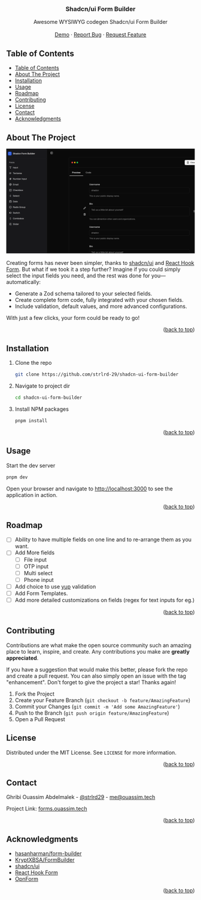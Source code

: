 <a id="readme-top"></a>

<h3 align="center">Shadcn/ui Form Builder</h3>

<p align="center">
  Awesome WYSIWYG codegen Shadcn/ui Form Builder
  <br />
  <br />
  <a href="https://forms.ouassim.tech" target="_blank">Demo</a>
  ·
  <a href="https://github.com/strlrd-29/shadcn-ui-form-builder/issues/new">Report Bug</a>
  ·
  <a href="https://github.com/strlrd-29/shadcn-ui-form-builder/issues/new">Request Feature</a>
</p>

## Table of Contents

- [Table of Contents](#table-of-contents)
- [About The Project](#about-the-project)
- [Installation](#installation)
- [Usage](#usage)
- [Roadmap](#roadmap)
- [Contributing](#contributing)
- [License](#license)
- [Contact](#contact)
- [Acknowledgments](#acknowledgments)

<!-- ABOUT THE PROJECT -->

## About The Project

[![Product Name Screen Shot][product-screenshot]](https://forms.ouassim.tech)

Creating forms has never been simpler, thanks to [shadcn/ui](https://ui.shadcn.com) and [React Hook Form](https://www.react-hook-form.com/). But what if we took it a step further? Imagine if you could simply select the input fields you need, and the rest was done for you—automatically:

- Generate a Zod schema tailored to your selected fields.
- Create complete form code, fully integrated with your chosen fields.
- Include validation, default values, and more advanced configurations.

With just a few clicks, your form could be ready to go!

<p align="right">(<a href="#readme-top">back to top</a>)</p>

<!-- GETTING STARTED -->

## Installation

1. Clone the repo

   ```sh
   git clone https://github.com/strlrd-29/shadcn-ui-form-builder
   ```

2. Navigate to project dir

   ```sh
   cd shadcn-ui-form-builder
   ```

3. Install NPM packages

   ```sh
   pnpm install
   ```

<p align="right">(<a href="#readme-top">back to top</a>)</p>

<!-- USAGE EXAMPLES -->

## Usage

Start the dev server

```sh
pnpm dev
```

Open your browser and navigate to [http://localhost:3000](http://localhost:3000) to see the application in action.

<p align="right">(<a href="#readme-top">back to top</a>)</p>

<!-- ROADMAP -->

## Roadmap

- [ ] Ability to have multiple fields on one line and to re-arrange them as you want.
- [ ] Add More fields
  - [ ] File input
  - [ ] OTP input
  - [ ] Multi select
  - [ ] Phone input
- [ ] Add choice to use [yup](https://github.com/jquense/yup?tab=readme-ov-file) validation
- [ ] Add Form Templates.
- [ ] Add more detailed customizations on fields (regex for text inputs for eg.)

<p align="right">(<a href="#readme-top">back to top</a>)</p>

<!-- CONTRIBUTING -->

## Contributing

Contributions are what make the open source community such an amazing place to learn, inspire, and create. Any contributions you make are **greatly appreciated**.

If you have a suggestion that would make this better, please fork the repo and create a pull request. You can also simply open an issue with the tag "enhancement".
Don't forget to give the project a star! Thanks again!

1. Fork the Project
2. Create your Feature Branch (`git checkout -b feature/AmazingFeature`)
3. Commit your Changes (`git commit -m 'Add some AmazingFeature'`)
4. Push to the Branch (`git push origin feature/AmazingFeature`)
5. Open a Pull Request

<!-- LICENSE -->

## License

Distributed under the MIT License. See `LICENSE` for more information.

<p align="right">(<a href="#readme-top">back to top</a>)</p>

<!-- CONTACT -->

## Contact

Ghribi Ouassim Abdelmalek - [@strlrd29](https://twitter.com/strlrd29) - <me@ouassim.tech>

Project Link: [forms.ouassim.tech](https://forms.ouassim.tech)

<p align="right">(<a href="#readme-top">back to top</a>)</p>

<!-- ACKNOWLEDGMENTS -->

## Acknowledgments

- [hasanharman/form-builder](https://github.com/hasanharman/form-builder)
- [KryptXBSA/FormBuilder](https://github.com/KryptXBSA/FormBuilder)
- [shadcn/ui](https://ui.shadcn.com/)
- [React Hook Form](https://www.react-hook-form.com/)
- [OpnForm](https://opnform.com/)

<p align="right">(<a href="#readme-top">back to top</a>)</p>

[product-screenshot]: public/screenshot.png
